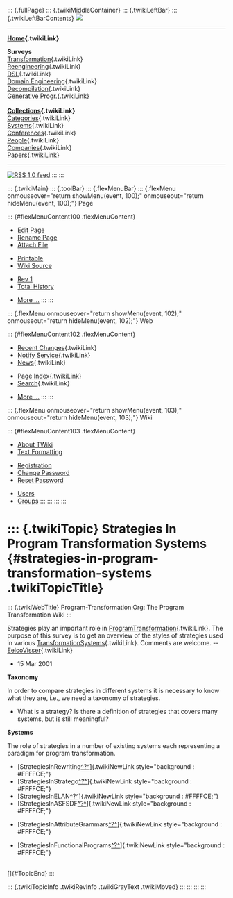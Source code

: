 ::: {.fullPage}
::: {.twikiMiddleContainer}
::: {.twikiLeftBar}
::: {.twikiLeftBarContents}
![](../pub/transformation.gif)

------------------------------------------------------------------------

**[Home](WebHome){.twikiLink}**

**Surveys**\
[Transformation](ProgramTransformation){.twikiLink}\
[Reengineering](ReengineeringWiki){.twikiLink}\
[DSL](DomainSpecificLanguages){.twikiLink}\
[Domain Engineering](DomainEngineering){.twikiLink}\
[Decompilation](DeCompilation){.twikiLink}\
[Generative Progr.](GenerativeProgrammingWiki){.twikiLink}\
\
**[Collections](CategoryCollection){.twikiLink}**\
[Categories](CategoryCategory){.twikiLink}\
[Systems](TransformationSystems){.twikiLink}\
[Conferences](TransformationConferences){.twikiLink}\
[People](TransformationPeople){.twikiLink}\
[Companies](TransformationCompanies){.twikiLink}\
[Papers](CategoryPaper){.twikiLink}

------------------------------------------------------------------------

[![](../pub/rss.gif "RSS 1.0 feed")](WebRss@skin=rss)
:::
:::

::: {.twikiMain}
::: {.toolBar}
::: {.flexMenuBar}
::: {.flexMenu onmouseover="return showMenu(event, 100);" onmouseout="return hideMenu(event, 100);"}
Page

::: {#flexMenuContent100 .flexMenuContent}
-   [Edit
    Page](http://www.program-transformation.org/edit/Transform/StrategiesInProgramTransformationSystems?t=1536826572)
-   [Rename
    Page](http://www.program-transformation.org/rename/Transform/StrategiesInProgramTransformationSystems)
-   [Attach
    File](http://www.program-transformation.org/attach/Transform/StrategiesInProgramTransformationSystems)

<!-- -->

-   [Printable](http://www.program-transformation.org/view/Transform/StrategiesInProgramTransformationSystems?skin=print.pattern)
-   [Wiki
    Source](http://www.program-transformation.org/view/Transform/StrategiesInProgramTransformationSystems?skin=text&raw=on&contenttype=text/plain)

<!-- -->

-   [Rev
    1](http://www.program-transformation.org/view/Transform/StrategiesInProgramTransformationSystems?rev=1.1)
-   [Total
    History](http://www.program-transformation.org/rdiff/Transform/StrategiesInProgramTransformationSystems)

<!-- -->

-   [More
    \...](http://www.program-transformation.org/oops/Transform/StrategiesInProgramTransformationSystems?template=oopsmore&param1=1.1&param2=1.1)
:::
:::

::: {.flexMenu onmouseover="return showMenu(event, 102);" onmouseout="return hideMenu(event, 102);"}
Web

::: {#flexMenuContent102 .flexMenuContent}
-   [Recent Changes](WebChanges){.twikiLink}
-   [Notify Service](WebNotify){.twikiLink}
-   [News](WebNews){.twikiLink}

<!-- -->

-   [Page Index](WebIndex){.twikiLink}
-   [Search](WebSearch){.twikiLink}

<!-- -->

-   [More
    \...](http://www.program-transformation.org/oops/Transform/StrategiesInProgramTransformationSystems?template=oopsmore&param1=1.1&param2=1.1)
:::
:::

::: {.flexMenu onmouseover="return showMenu(event, 103);" onmouseout="return hideMenu(event, 103);"}
Wiki

::: {#flexMenuContent103 .flexMenuContent}
-   [About
    TWiki](http://www.program-transformation.org/view/TWiki/WebHome)
-   [Text
    Formatting](http://www.program-transformation.org/view/TWiki/TextFormattingRules)

<!-- -->

-   [Registration](http://www.program-transformation.org/view/TWiki/TWikiRegistration)
-   [Change
    Password](http://www.program-transformation.org/view/TWiki/ChangePassword)
-   [Reset
    Password](http://www.program-transformation.org/view/TWiki/ResetPassword)

<!-- -->

-   [Users](http://www.program-transformation.org/view/Main/TWikiUsers)
-   [Groups](http://www.program-transformation.org/view/Main/TWikiGroups)
:::
:::
:::
:::

::: {.twikiTopic}
Strategies In Program Transformation Systems {#strategies-in-program-transformation-systems .twikiTopicTitle}
============================================

::: {.twikiWebTitle}
Program-Transformation.Org: The Program Transformation Wiki
:::

Strategies play an important role in
[ProgramTransformation](ProgramTransformation){.twikiLink}. The purpose
of this survey is to get an overview of the styles of strategies used in
various [TransformationSystems](TransformationSystems){.twikiLink}.
Comments are welcome. \-- [EelcoVisser](../Main/EelcoVisser){.twikiLink}
- 15 Mar 2001

**Taxonomy**

In order to compare strategies in different systems it is necessary to
know what they are, i.e., we need a taxonomy of strategies.

-   What is a strategy? Is there a definition of strategies that covers
    many systems, but is still meaningful?

**Systems**

The role of strategies in a number of existing systems each representing
a paradigm for program transformation.

-   [StrategiesInRewriting[^?^](http://www.program-transformation.org/edit/Transform/StrategiesInRewriting?topicparent=Transform.StrategiesInProgramTransformationSystems)]{.twikiNewLink
    style="background : #FFFFCE;"}
-   [StrategiesInStratego[^?^](http://www.program-transformation.org/edit/Transform/StrategiesInStratego?topicparent=Transform.StrategiesInProgramTransformationSystems)]{.twikiNewLink
    style="background : #FFFFCE;"}
-   [StrategiesInELAN[^?^](http://www.program-transformation.org/edit/Transform/StrategiesInELAN?topicparent=Transform.StrategiesInProgramTransformationSystems)]{.twikiNewLink
    style="background : #FFFFCE;"}
-   [StrategiesInASFSDF[^?^](http://www.program-transformation.org/edit/Transform/StrategiesInASFSDF?topicparent=Transform.StrategiesInProgramTransformationSystems)]{.twikiNewLink
    style="background : #FFFFCE;"}

<!-- -->

-   [StrategiesInAttributeGrammars[^?^](http://www.program-transformation.org/edit/Transform/StrategiesInAttributeGrammars?topicparent=Transform.StrategiesInProgramTransformationSystems)]{.twikiNewLink
    style="background : #FFFFCE;"}

<!-- -->

-   [StrategiesInFunctionalPrograms[^?^](http://www.program-transformation.org/edit/Transform/StrategiesInFunctionalPrograms?topicparent=Transform.StrategiesInProgramTransformationSystems)]{.twikiNewLink
    style="background : #FFFFCE;"}

\
[]{#TopicEnd}
:::

::: {.twikiTopicInfo .twikiRevInfo .twikiGrayText .twikiMoved}
:::
:::
:::
:::
